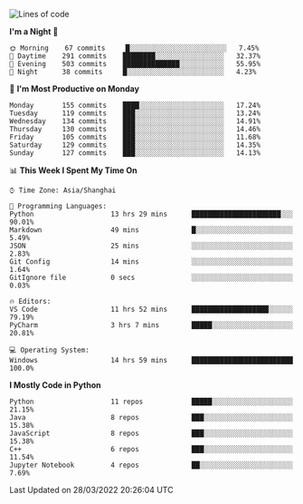 <!--START_SECTION:waka-->
![Lines of code](https://img.shields.io/badge/From%20Hello%20World%20I%27ve%20Written-12%20Million%20lines%20of%20code-blue)

**I'm a Night 🦉** 

```text
🌞 Morning    67 commits     █░░░░░░░░░░░░░░░░░░░░░░░░   7.45% 
🌆 Daytime    291 commits    ████████░░░░░░░░░░░░░░░░░   32.37% 
🌃 Evening    503 commits    ██████████████░░░░░░░░░░░   55.95% 
🌙 Night      38 commits     █░░░░░░░░░░░░░░░░░░░░░░░░   4.23%

```
📅 **I'm Most Productive on Monday** 

```text
Monday       155 commits    ████░░░░░░░░░░░░░░░░░░░░░   17.24% 
Tuesday      119 commits    ███░░░░░░░░░░░░░░░░░░░░░░   13.24% 
Wednesday    134 commits    ███░░░░░░░░░░░░░░░░░░░░░░   14.91% 
Thursday     130 commits    ███░░░░░░░░░░░░░░░░░░░░░░   14.46% 
Friday       105 commits    ███░░░░░░░░░░░░░░░░░░░░░░   11.68% 
Saturday     129 commits    ███░░░░░░░░░░░░░░░░░░░░░░   14.35% 
Sunday       127 commits    ███░░░░░░░░░░░░░░░░░░░░░░   14.13%

```


📊 **This Week I Spent My Time On** 

```text
⌚︎ Time Zone: Asia/Shanghai

💬 Programming Languages: 
Python                   13 hrs 29 mins      ██████████████████████░░░   90.01% 
Markdown                 49 mins             █░░░░░░░░░░░░░░░░░░░░░░░░   5.49% 
JSON                     25 mins             ░░░░░░░░░░░░░░░░░░░░░░░░░   2.83% 
Git Config               14 mins             ░░░░░░░░░░░░░░░░░░░░░░░░░   1.64% 
GitIgnore file           0 secs              ░░░░░░░░░░░░░░░░░░░░░░░░░   0.03%

🔥 Editors: 
VS Code                  11 hrs 52 mins      ███████████████████░░░░░░   79.19% 
PyCharm                  3 hrs 7 mins        █████░░░░░░░░░░░░░░░░░░░░   20.81%

💻 Operating System: 
Windows                  14 hrs 59 mins      █████████████████████████   100.0%

```

**I Mostly Code in Python** 

```text
Python                   11 repos            █████░░░░░░░░░░░░░░░░░░░░   21.15% 
Java                     8 repos             ███░░░░░░░░░░░░░░░░░░░░░░   15.38% 
JavaScript               8 repos             ███░░░░░░░░░░░░░░░░░░░░░░   15.38% 
C++                      6 repos             ███░░░░░░░░░░░░░░░░░░░░░░   11.54% 
Jupyter Notebook         4 repos             ██░░░░░░░░░░░░░░░░░░░░░░░   7.69%

```



 Last Updated on 28/03/2022 20:26:04 UTC
<!--END_SECTION:waka-->　　
